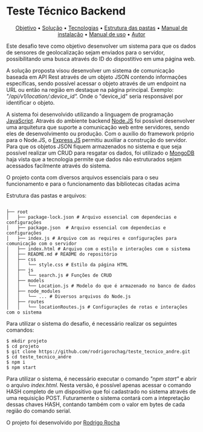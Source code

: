 # Teste Técnico Backend

<p align="center">
 <a href="#objetivo">Objetivo</a> •
 <a href="#solucao">Solução</a> • 
 <a href="#tecnologias">Tecnologias</a> • 
 <a href="#pastas">Estrutura das pastas</a> • 
 <a href="#instalacao">Manual de instalação</a> • 
  <a href="#manual_uso">Manual de uso</a> • 
 <a href="#autor">Autor</a>
</p>

<p align="left" id=objetivo> Este desafio teve como objetivo desenvolver um sistema para que os dados de sensores de geolocalização sejam enviados para o servidor, possibilitando uma busca através do ID do dispostitivo em uma página web. </p>


<p align="left" id=solucao> A solução proposta visou desenvolver um sistema de comunicação baseada em API Rest através de um objeto JSON contendo informações específicas, sendo possível acessar o objeto através de um endpoint na URL ou então na região em destaque na página principal. Exemplo: <i> "/api/v1/location/:device_id".</i> Onde o "device_id" seria responsável por identificar o objeto. </p>

<p align="left" id=tecnologias> A sistema foi desenvolvido utilizando a linguagem de programação <a href="https://developer.mozilla.org/pt-BR/docs/Web/JavaScript">JavaScript<a/>. Através do ambiente backend <a href="https://nodejs.org/en/docs/">Node.JS</a> foi possível desenvolver uma arquitetura que suporte a comunicação web entre servidores, sendo eles de desenvolvimento ou produção. Com o auxílio do framework próprio para o Node.JS, o <a href="https://expressjs.com/pt-br/">Express JS</a> permitiu auxiliar a construção do servidor. Para que os objetos JSON fiquem armazenados no sistema e que seja possível realizar um CRUD para resgatar os dados, foi utilizado o <a href="https://www.mongodb.com/">MongoDB</a> haja vista que a tecnologia permite que dados não estruturados sejam acessados facilmente através do sistema.  </p>   <a href=""></a>
  
  
  

<p align="left" id=estrutura> O projeto conta com diversos arquivos essenciais para o seu funcionamento e para o funcionamento das bibliotecas citadas acima </p>

<p id=pastas>Estrutura das pastas e arquivos:</p>


```

├── root
│   ├── package-lock.json # Arquivo essencial com dependecias e configurações
│   ├── package.json  # Arquivo essencial com dependecias e configurações
│   ├── index.js # Arquivo com as requires e configurações para comunicação com o servidor
│   ├── index.html # Arquivo com o estilo e interações com o sistema
│   ├── README.md # README do repositório
│   ├── css
│   │   └── style.css # Estilo da página HTML
│   ├── js
│   │   └── search.js # Funções de CRUD
│   ├── models
│   │   └── Location.js # Modelo do que é armazenado no banco de dados
│   ├── node_modules
│   │   └── ... # Diversos arquivos do Node.js
│   ├── routes
│   │   └── locationRoutes.js # Configurações de rotas e interações com o sistema
```


<p align="left" id=instalacao>Para utilizar o sistema do desafio, é necessário realizar os seguintes comandos: </p>

```
$ mkdir projeto
$ cd projeto
$ git clone https://github.com/rodrigorochag/teste_tecnico_andre.git
$ cd teste_tecnico_andre
$ npm i
$ npm start
```

<p align="left" id=manual_uso>

 Para utilizar o sistema, é necessário executar o comando <i>"npm start"</i> e abrir o arquivo <i>index.html</i>. Nesta versão, é possível apenas acessar o comando HASH completo de um dispositivo que foi cadastrado no sistema através de uma requisição POST. Futuramente o sistema contará com a intepretação dessas chaves HASH, contando também com o valor em bytes de cada região do comando serial.
 
</p>




<p align="left" id=autor>O projeto foi desenvolvido por <a href="https://github.com/rodrigorochag"> Rodrigo Rocha</a> </p>